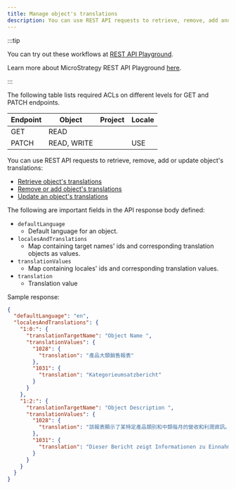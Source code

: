 ```yaml
---
title: Manage object's translations
description: You can use REST API requests to retrieve, remove, add and update object's translations.
---
```


<Available since="2021 Update 7" />

:::tip

You can try out these workflows at [REST API Playground](https://www.postman.com/microstrategysdk/workspace/microstrategy-rest-api/folder/16131298-d83e2ec3-5b5b-4fb3-8c30-4338db4c0f51?ctx=documentation).

Learn more about MicroStrategy REST API Playground [here](/docs/getting-started/playground.md).

:::

The following table lists required ACLs on different levels for GET and PATCH endpoints.

| Endpoint | Object      | Project | Locale |
| -------- | ----------- | ------- | ------ |
| GET      | READ        |         |        |
| PATCH    | READ, WRITE |         | USE    |

You can use REST API requests to retrieve, remove, add or update object's translations:

- [Retrieve object's translations](../manage-object-translations/retrieve-object-translations.md)
- [Remove or add object's translations](../manage-object-translations/remove-add-object-translations.md)
- [Update an object's translations](../manage-object-translations/update-object-translations.md)

The following are important fields in the API response body defined:

- `defaultLanguage`
  - Default language for an object.
- `localesAndTranslations`
  - Map containing target names' ids and corresponding translation objects as values.
- `translationValues`
  - Map containing locales' ids and corresponding translation values.
- `translation`
  - Translation value

Sample response:

```json
{
  "defaultLanguage": "en",
  "localesAndTranslations": {
    "1:0:": {
      "translationTargetName": "Object Name ",
      "translationValues": {
        "1028": {
          "translation": "產品大類銷售報表"
        },
        "1031": {
          "translation": "Kategorieumsatzbericht"
        }
      }
    },
    "1:2:": {
      "translationTargetName": "Object Description ",
      "translationValues": {
        "1028": {
          "translation": "該報表顯示了某特定產品類別和中類每月的營收和利潤資訊。該利息的產品類別通過分頁選擇。"
        },
        "1031": {
          "translation": "Dieser Bericht zeigt Informationen zu Einnahmen und Gewinn nach Monat für eine bestimmte Kategorie und Subkategorie. Die Kategorie, für die Sie sich interessieren, wird mit Page-By ausgewählt."
        }
      }
    }
  }
}
```
